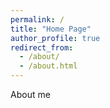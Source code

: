 ```yaml
---
permalink: /
title: "Home Page"
author_profile: true
redirect_from: 
  - /about/
  - /about.html
---
```


About me
